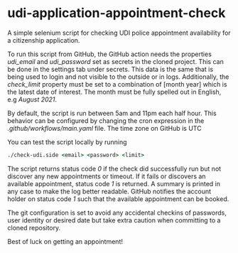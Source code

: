 # udi-application-appointment-check

A simple selenium script for checking UDI police appointment availability for a citizenship application.

To run this script from GitHub, the GitHub action needs the properties *udi_email* and *udi_password*
set as secrets in the cloned project. This can be done in the settings tab under secrets. This data is
the same that is being used to login and not visible to the outside or in logs. Additionally, the
*check_limit* property must be set to a combination of [month year] which is the latest date of interest.
The month must be fully spelled out in English, e.g *August 2021*.

By default, the script is run between 5am and 11pm each half hour. This behavior can be configured by
changing the cron expression in the *.github/workflows/main.yaml* file. The time zone on GitHub is UTC

You can test the script locally by running

```cmd
./check-udi.side <email> <password> <limit>
```

The script returns status code *0* if the check did successfully run but not discover any new appointments or
timeout. If it fails or discovers an available appointment, status code *1* is returned. A summary is printed
in any case to make the log better readable. GitHub notifies the account holder on status code *1* such that 
the available appointment can be booked.

The git configuration is set to avoid any accidental checkins of passwords, user identity or desired date but
take extra caution when committing to a cloned repository.

Best of luck on getting an appointment!
